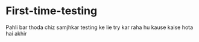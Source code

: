 # First-time-testing
Pahli bar thoda chiz samjhkar testing ke lie try kar raha hu kause kaise hota hai akhir
